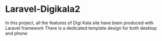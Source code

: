 # Laravel-Digikala2
In this project, all the features of Digi Kala site have been produced with Laravel framework There is a dedicated template design for both desktop and phone
